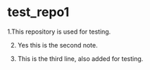 test_repo1
==========

1.This repository is used for testing.

2. Yes this is the second note.

3. This is the third line, also added for testing.
